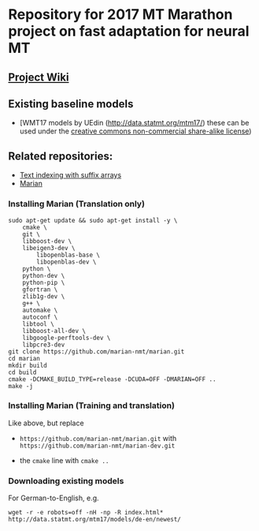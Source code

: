 # Repository for 2017 MT Marathon project on fast adaptation for neural MT

## [Project Wiki](https://github.com/ugermann/mtm17/wiki)

## Existing baseline models 
- [WMT17 models by UEdin (http://data.statmt.org/mtm17/)
  these can be used under the [creative commons non-commercial share-alike license](https://creativecommons.org/licenses/by-nc-sa/3.0/))

## Related repositories:
- [Text indexing with suffix arrays](https://github.com/ugermann/btm)
- [Marian](https://github.com/marian-nmt/marian-dev)

### Installing Marian (Translation only)
```
sudo apt-get update && sudo apt-get install -y \
	cmake \
	git \
	libboost-dev \
	libeigen3-dev \
        libopenblas-base \
        libopenblas-dev \
	python \
	python-dev \
	python-pip \
	gfortran \
	zlib1g-dev \
	g++ \
	automake \
	autoconf \
	libtool \
	libboost-all-dev \
	libgoogle-perftools-dev \
	libpcre3-dev
git clone https://github.com/marian-nmt/marian.git
cd marian
mkdir build
cd build
cmake -DCMAKE_BUILD_TYPE=release -DCUDA=OFF -DMARIAN=OFF ..
make -j
```
### Installing Marian (Training and translation)

Like above, but replace 
- `https://github.com/marian-nmt/marian.git`
  with
  `https://github.com/marian-nmt/marian-dev.git`

- the `cmake` line with `cmake ..`

### Downloading existing models
For German-to-English, e.g.
```
wget -r -e robots=off -nH -np -R index.html* http://data.statmt.org/mtm17/models/de-en/newest/
```






